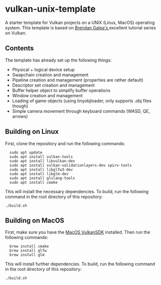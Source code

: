 # vulkan-unix-template
A starter template for Vulkan projects on a UNIX (Linux, MacOS) operating system. This template is based on [Brendan Galea's ](https://github.com/blurrypiano/littleVulkanEngine) excellent tutorial series on Vulkan.

## Contents
The template has already set up the following things: 

* Physical + logical device setup
* Swapchain creation and management
* Pipeline creation and management (properties are rather default)
* Descriptor set creation and management
* Buffer helper object to simplify buffer operations
* Window creation and management
* Loading of game objects (using tinyobjloader, only supports .obj files though)
* Simple camera movement through keyboard commands (WASD, QE, arrows)

## Building on Linux
First, clone the repository and run the following commands: 
```
  sudo apt update
  sudo apt install vulkan-tools
  sudo apt install libvulkan-dev
  sudo apt install vulkan-validationlayers-dev spirv-tools
  sudo apt install libglfw3-dev
  sudo apt install libglm-dev
  sudo apt install glslang-tools
  sudo apt install cmake
```
This will install the necessary dependencies.
To build, run the following command in the root directory of this repository:
```
./build.sh
```

## Building on MacOS
First, make sure you have the [MacOS VulkanSDK](https://vulkan.lunarg.com/sdk/home#mac) installed. Then run the following commands:
```
  brew install cmake
  brew install glfw
  brew install glm
```
This will install further dependencies.
To build, run the following command in the root directory of this repository:
```
./build.sh
```

